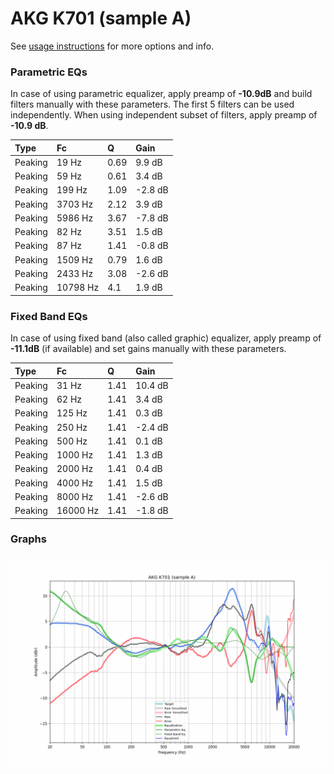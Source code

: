 # AKG K701 (sample A)
See [usage instructions](https://github.com/jaakkopasanen/AutoEq#usage) for more options and info.

### Parametric EQs
In case of using parametric equalizer, apply preamp of **-10.9dB** and build filters manually
with these parameters. The first 5 filters can be used independently.
When using independent subset of filters, apply preamp of **-10.9 dB**.

| Type    | Fc       |    Q | Gain    |
|:--------|:---------|:-----|:--------|
| Peaking | 19 Hz    | 0.69 | 9.9 dB  |
| Peaking | 59 Hz    | 0.61 | 3.4 dB  |
| Peaking | 199 Hz   | 1.09 | -2.8 dB |
| Peaking | 3703 Hz  | 2.12 | 3.9 dB  |
| Peaking | 5986 Hz  | 3.67 | -7.8 dB |
| Peaking | 82 Hz    | 3.51 | 1.5 dB  |
| Peaking | 87 Hz    | 1.41 | -0.8 dB |
| Peaking | 1509 Hz  | 0.79 | 1.6 dB  |
| Peaking | 2433 Hz  | 3.08 | -2.6 dB |
| Peaking | 10798 Hz | 4.1  | 1.9 dB  |

### Fixed Band EQs
In case of using fixed band (also called graphic) equalizer, apply preamp of **-11.1dB**
(if available) and set gains manually with these parameters.

| Type    | Fc       |    Q | Gain    |
|:--------|:---------|:-----|:--------|
| Peaking | 31 Hz    | 1.41 | 10.4 dB |
| Peaking | 62 Hz    | 1.41 | 3.4 dB  |
| Peaking | 125 Hz   | 1.41 | 0.3 dB  |
| Peaking | 250 Hz   | 1.41 | -2.4 dB |
| Peaking | 500 Hz   | 1.41 | 0.1 dB  |
| Peaking | 1000 Hz  | 1.41 | 1.3 dB  |
| Peaking | 2000 Hz  | 1.41 | 0.4 dB  |
| Peaking | 4000 Hz  | 1.41 | 1.5 dB  |
| Peaking | 8000 Hz  | 1.41 | -2.6 dB |
| Peaking | 16000 Hz | 1.41 | -1.8 dB |

### Graphs
![](./AKG%20K701%20(sample%20A).png)